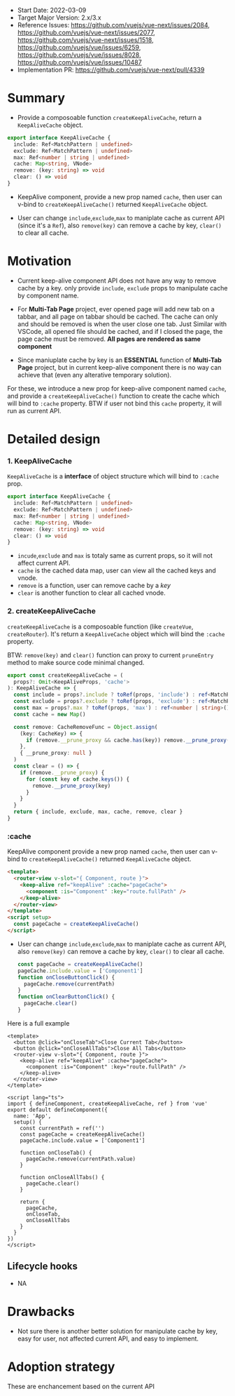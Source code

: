 - Start Date: 2022-03-09
- Target Major Version: 2.x/3.x
- Reference Issues: https://github.com/vuejs/vue-next/issues/2084, https://github.com/vuejs/vue-next/issues/2077, https://github.com/vuejs/vue-next/issues/1518, https://github.com/vuejs/vue/issues/6259, https://github.com/vuejs/vue/issues/8028, https://github.com/vuejs/vue/issues/10487
- Implementation PR: https://github.com/vuejs/vue-next/pull/4339

# Summary

- Provide a composoable function `createKeepAliveCache`, return a `KeepAliveCache` object.

```ts
export interface KeepAliveCache {
  include: Ref<MatchPattern | undefined>
  exclude: Ref<MatchPattern | undefined>
  max: Ref<number | string | undefined>
  cache: Map<string, VNode>
  remove: (key: string) => void
  clear: () => void
}
```

- KeepAlive component, provide a new prop named `cache`, then user can v-bind to `createKeepAliveCache()` returned `KeepAliveCache` object.

- User can change `include`,`exclude`,`max` to maniplate cache as current API (since it's a `Ref`), also `remove(key)` can remove a cache by key, `clear()` to clear all cache.

# Motivation

- Current keep-alive component API does not have any way to remove cache by a key. only provide `include`, `exclude` props to manipulate cache by component name.

- For **Multi-Tab Page** project, ever opened page will add new tab on a tabbar, and all page on tabbar should be cached.
  The cache can only and should be removed is when the user close one tab.
  Just Similar with VSCode, all opened file should be cached, and if I closed the page, the page cache must be removed. **All pages are rendered as same component**

- Since maniuplate cache by key is an **ESSENTIAL** function of **Multi-Tab Page** project, but in current keep-alive component there is no way can achieve that (even any alterative temporary solution).

For these, we introduce a new prop for keep-alive component named `cache`, and provide a `createKeepAliveCache()` function to create the cache which will bind to `:cache` property. BTW if user not bind this `cache` property, it will run as current API.

# Detailed design

### 1. KeepAliveCache

`KeepAliveCache` is a **interface** of object structure which will bind to `:cache` prop.

```ts
export interface KeepAliveCache {
  include: Ref<MatchPattern | undefined>
  exclude: Ref<MatchPattern | undefined>
  max: Ref<number | string | undefined>
  cache: Map<string, VNode>
  remove: (key: string) => void
  clear: () => void
}
```

- `incude`,`exclude` and `max` is totaly same as current props, so it will not affect current API.
- `cache` is the cached data map, user can view all the cached keys and vnode.
- `remove` is a function, user can remove cache by a _key_
- `clear` is another function to clear all cached vnode.

### 2. createKeepAliveCache

`createKeepAliveCache` is a composoable function (like `createVue`, `createRouter`). It's return a `KeepAliveCache` object which will bind the `:cache` property.

BTW: `remove(key)` and `clear()` function can proxy to current `pruneEntry` method to make source code minimal changed.

```ts
export const createKeepAliveCache = (
  props?: Omit<KeepAliveProps, 'cache'>
): KeepAliveCache => {
  const include = props?.include ? toRef(props, 'include') : ref<MatchPattern>()
  const exclude = props?.exclude ? toRef(props, 'exclude') : ref<MatchPattern>()
  const max = props?.max ? toRef(props, 'max') : ref<number | string>()
  const cache = new Map()

  const remove: CacheRemoveFunc = Object.assign(
    (key: CacheKey) => {
      if (remove.__prune_proxy && cache.has(key)) remove.__prune_proxy(key)
    },
    { __prune_proxy: null }
  )
  const clear = () => {
    if (remove.__prune_proxy) {
      for (const key of cache.keys()) {
        remove.__prune_proxy(key)
      }
    }
  }
  return { include, exclude, max, cache, remove, clear }
}
```

### :cache

KeepAlive component provide a new prop named `cache`, then user can v-bind to `createKeepAliveCache()` returned `KeepAliveCache` object.

```html
<template>
  <router-view v-slot="{ Component, route }">
    <keep-alive ref="keepAlive" :cache="pageCache">
      <component :is="Component" :key="route.fullPath" />
    </keep-alive>
  </router-view>
</template>
<script setup>
  const pageCache = createKeepAliveCache()
</script>
```

- User can change `include`,`exclude`,`max` to maniplate cache as current API, also `remove(key)` can remove a cache by key, `clear()` to clear all cache.

  ```ts
  const pageCache = createKeepAliveCache()
  pageCache.include.value = ['Component1']
  function onCloseButtonClick() {
    pageCache.remove(currentPath)
  }
  function onClearButtonClick() {
    pageCache.clear()
  }
  ```

Here is a full example

```vue
<template>
  <button @click="onCloseTab">Close Current Tab</button>
  <button @click="onCloseAllTabs">Close All Tabs</button>
  <router-view v-slot="{ Component, route }">
    <keep-alive ref="keepAlive" :cache="pageCache">
      <component :is="Component" :key="route.fullPath" />
    </keep-alive>
  </router-view>
</template>

<script lang="ts">
import { defineComponent, createKeepAliveCache, ref } from 'vue'
export default defineComponent({
  name: 'App',
  setup() {
    const currentPath = ref('')
    const pageCache = createKeepAliveCache()
    pageCache.include.value = ['Component1']

    function onCloseTab() {
      pageCache.remove(currentPath.value)
    }

    function onCloseAllTabs() {
      pageCache.clear()
    }

    return {
      pageCache,
      onCloseTab,
      onCloseAllTabs
    }
  }
})
</script>
```

## Lifecycle hooks

- NA

# Drawbacks

- Not sure there is another better solution for manipulate cache by key, easy for user, not affected current API, and easy to implement.

# Adoption strategy

These are enchancement based on the current API
